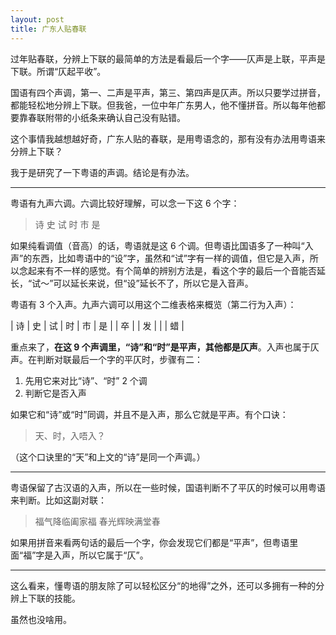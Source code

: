 ```yaml
---
layout: post
title: 广东人贴春联
---
```


过年贴春联，分辨上下联的最简单的方法是看最后一个字——仄声是上联，平声是下联。所谓“仄起平收”。

国语有四个声调，第一、二声是平声，第三、第四声是仄声。所以只要学过拼音，都能轻松地分辨上下联。但我爸，一位中年广东男人，他不懂拼音。所以每年他都要靠春联附带的小纸条来确认自己没有贴错。

这个事情我越想越好奇，广东人贴的春联，是用粤语念的，那有没有办法用粤语来分辨上下联？

我于是研究了一下粤语的声调。结论是有办法。

----

粤语有九声六调。六调比较好理解，可以念一下这 6 个字：

> 诗 史 试 时 市 是

如果纯看调值（音高）的话，粤语就是这 6 个调。但粤语比国语多了一种叫“入声”的东西，比如粤语中的“设”字，虽然和“试”字有一样的调值，但它是入声，所以念起来有不一样的感觉。有个简单的辨别方法是，看这个字的最后一个音能否延长，“试～”可以延长来说，但“设”延长不了，所以它是入音声。

粤语有 3 个入声。九声六调可以用这个二维表格来概览（第二行为入声）：

| 诗 | 史 | 试 | 时 | 市 | 是 |
| 卒 |   | 发 |   |   | 蜡 |

重点来了，**在这 9 个声调里，“诗”和“时”是平声，其他都是仄声**。入声也属于仄声。在判断对联最后一个字的平仄时，步骤有二：

1. 先用它来对比“诗”、“时” 2 个调
2. 判断它是否入声

如果它和“诗”或“时”同调，并且不是入声，那么它就是平声。有个口诀：

> 天、时，入唔入？

（这个口诀里的“天”和上文的“诗”是同一个声调。）

----

粤语保留了古汉语的入声，所以在一些时候，国语判断不了平仄的时候可以用粤语来判断。比如这副对联：

> 福气降临阖家福
> 春光辉映满堂春

如果用拼音来看两句话的最后一个字，你会发现它们都是“平声”，但粤语里面“福”字是入声，所以它属于“仄”。

----

这么看来，懂粤语的朋友除了可以轻松区分“的地得”之外，还可以多拥有一种的分辨上下联的技能。

虽然也没啥用。
